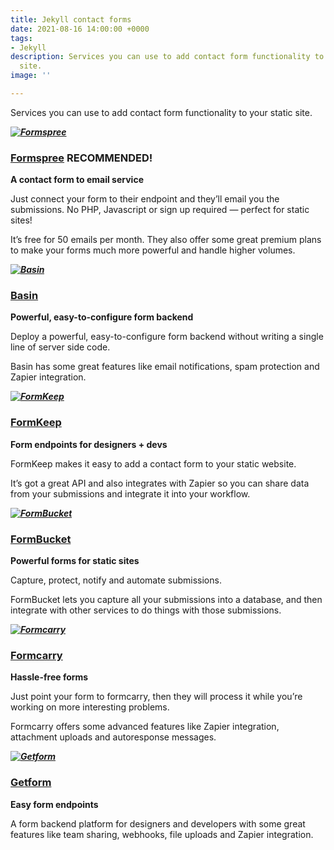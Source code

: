 ```yaml
---
title: Jekyll contact forms
date: 2021-08-16 14:00:00 +0000
tags:
- Jekyll
description: Services you can use to add contact form functionality to your static
  site.
image: ''

---
```

Services you can use to add contact form functionality to your static site.

[**_![Formspree](https://jekyllthemes.io/images/resources/formspree.jpg?_cchid=d1018f3ec2e6994639c4f9c8808e4819)_**](https://formspree.io/create/jekyllthemes)

### [**Formspree**](https://formspree.io/create/jekyllthemes "Formspree") RECOMMENDED!

**A contact form to email service**

Just connect your form to their endpoint and they’ll email you the submissions. No PHP, Javascript or sign up required — perfect for static sites!

It’s free for 50 emails per month. They also offer some great premium plans to make your forms much more powerful and handle higher volumes.

[**_![Basin](https://jekyllthemes.io/images/resources/basin.jpg?_cchid=9e5aa3cb037fe13587738e15789a1b16)_**](https://usebasin.com/)

### [**Basin**](https://usebasin.com/ "Basin")

**Powerful, easy-to-configure form backend**

Deploy a powerful, easy-to-configure form backend without writing a single line of server side code.

Basin has some great features like email notifications, spam protection and Zapier integration.

[**_![FormKeep](https://jekyllthemes.io/images/resources/formkeep.jpg?_cchid=f246fb2fa7ce3711d49b34af640a215c)_**](https://formkeep.com/)

### [**FormKeep**](https://formkeep.com/ "FormKeep")

**Form endpoints for designers + devs**

FormKeep makes it easy to add a contact form to your static website.

It’s got a great API and also integrates with Zapier so you can share data from your submissions and integrate it into your workflow.

[**_![FormBucket](https://jekyllthemes.io/images/resources/formbucket.jpg?_cchid=b91cf8a68731f797c2e15591e5fa7349)_**](https://www.formbucket.com/)

### [**FormBucket**](https://www.formbucket.com/ "FormBucket")

**Powerful forms for static sites**

Capture, protect, notify and automate submissions.

FormBucket lets you capture all your submissions into a database, and then integrate with other services to do things with those submissions.

[**_![Formcarry](https://jekyllthemes.io/images/resources/formcarry.jpg?_cchid=0eb424cbac286ee44e794c1a02f731dd)_**](https://formcarry.com/)

### [**Formcarry**](https://formcarry.com/ "Formcarry")

**Hassle-free forms**

Just point your form to formcarry, then they will process it while you’re working on more interesting problems.

Formcarry offers some advanced features like Zapier integration, attachment uploads and autoresponse messages.

[**_![Getform](https://jekyllthemes.io/images/resources/get-form.jpg?_cchid=7fc2723329500349de7ab09b595a54e4)_**](https://getform.io/)

### [**Getform**](https://getform.io/ "Getform")

**Easy form endpoints**

A form backend platform for designers and developers with some great features like team sharing, webhooks, file uploads and Zapier integration.